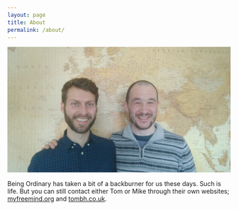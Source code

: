 ```yaml
---
layout: page
title: About
permalink: /about/
---
```


<img src="/assets/tomandmike.jpg" />

Being Ordinary has taken a bit of a backburner for us these days. Such is life. But you can still contact either Tom or Mike through their own websites;
<a href="http://myfreemind.org/">myfreemind.org</a> and <a href="http://tombh.co.uk">tombh.co.uk</a>.
